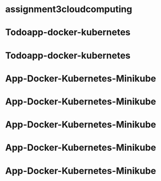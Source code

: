 # assignment3cloudcomputing
# Todoapp-docker-kubernetes
# Todoapp-docker-kubernetes
# App-Docker-Kubernetes-Minikube
# App-Docker-Kubernetes-Minikube
# App-Docker-Kubernetes-Minikube
# App-Docker-Kubernetes-Minikube
# App-Docker-Kubernetes-Minikube
